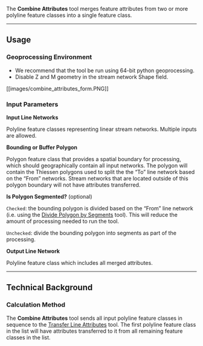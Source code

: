 The **Combine Attributes** tool merges feature attributes from two or more polyline feature classes into a single feature class.  

_______________________________________________________________
## Usage

### Geoprocessing Environment
* We recommend that the tool be run using 64-bit python geoprocessing.
* Disable Z and M geometry in the stream network Shape field.

[[images/combine_attributes_form.PNG]]

### Input Parameters

**Input Line Networks**

Polyline feature classes representing linear stream networks.  Multiple inputs are allowed. 

**Bounding or Buffer Polygon**

Polygon feature class that provides a spatial boundary for processing, which should geographically contain all input networks. The polygon will contain the Thiessen polygons used to split the the “To” line network based on the “From” networks. Stream networks that are located outside of this polygon boundary will not have attributes transferred.

**Is Polygon Segmented?** (optional)

`Checked`: the bounding polygon is divided based on the “From” line network (i.e. using the [Divide Polygon by Segments](https://github.com/SouthForkResearch/gnat/wiki/Divide-Polygon-by-Segments) tool). This will reduce the amount of processing needed to run the tool.

`Unchecked`: divide the bounding polygon into segments as part of the processing.

**Output Line Network**

Polyline feature class which includes all merged attributes.

_______________________________________________________________
## Technical Background

### Calculation Method

The **Combine Attributes** tool sends all input polyline feature classes in sequence to the [Transfer Line Attributes](https://github.com/SouthForkResearch/gnat/wiki/Transfer-Line-Attributes) tool.  The first polyline feature class in the list will have attributes transferred to it from all remaining feature classes in the list.